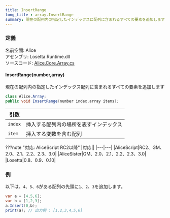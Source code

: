 ```yaml
---
title: InsertRange
long_title : array.InsertRange
summary: 現在の配列内の指定したインデックスに配列に含まれるすべての要素を追加します
---
```


### 定義
名前空間: Alice<br/>
アセンブリ: Losetta.Runtime.dll<br/>
ソースコード: [Alice.Core.Array.cs](https://github.com/WSOFT-Project/Losetta/blob/master/Losetta.Runtime/Core/Extension/Alice.Core.Array.cs)

#### InsertRange(number,array)

現在の配列内の指定したインデックス配列に含まれるすべての要素を追加します

```cs title="AliceScript"
class Alice.Array;
public void InsertRange(number index,array items);
```

|引数| |
|-|-|
|`index`|挿入する配列内の場所を表すインデックス|
|`item`|挿入する変数を含む配列|

???note "対応: AliceScript RC2以降"
    |対応||
    |---|---|
    |AliceScript|RC2、GM、2.0、2.1、2.2、2.3、3.0|
    |AliceSister|GM、2.0、2.1、2.2、2.3、3.0|
    |Losetta|0.8、0.9、0.10|

### 例
以下は、`4`、`5`、`6`がある配列の先頭に`1`、`2`、`3`を追加します。

```cs title="AliceScript"
var a = [4,5,6];
var b = [1,2,3];
a.Insert(0,b);
print(a); // 出力例 : [1,2,3,4,5,6]
```
